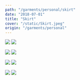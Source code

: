 ```yaml
---
path: "/garments/personal/skirt"
date: "2018-07-01"
title: "Skirt"
cover: "/static/Skirt.jpeg"
origin: "/garments/personal"
---
```

<zoom-image 
  src='/static/Skirt.jpeg' 
  zoomSrc='/static/Skirt.jpeg' 
  caption='Javia - Skirt'>
</zoom-image>
<hidden>
    <img src='/static/Skirt.jpeg' />
    <img src='/static/Skirt.jpeg' />
</hidden>

<zoom-image 
  src='/static/Skirt(2).jpeg' 
  zoomSrc='/static/Skirt(2).jpeg' 
  caption='Javia - Skirt'>
</zoom-image>
<hidden>
    <img src='/static/Skirt(2).jpeg' />
    <img src='/static/Skirt(2).jpeg' />
</hidden>

<zoom-image 
  src='/static/Skirt(3).jpeg' 
  zoomSrc='/static/Skirt(3).jpeg' 
  caption='Javia - Skirt'>
</zoom-image>
<hidden>
    <img src='/static/Skirt(3).jpeg' />
    <img src='/static/Skirt(3).jpeg' />
</hidden>

<zoom-image 
  src='/static/Skirt(4).jpeg' 
  zoomSrc='/static/Skirt(4).jpeg' 
  caption='Javia - Skirt'>
</zoom-image>
<hidden>
    <img src='/static/Skirt(4).jpeg' />
    <img src='/static/Skirt(4).jpeg' />
</hidden>
